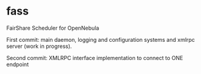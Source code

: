# fass
FairShare Scheduler for OpenNebula

First commit: main daemon, logging and configuration systems and xmlrpc server (work in progress).

Second commit: XMLRPC interface implementation to connect to ONE endpoint
